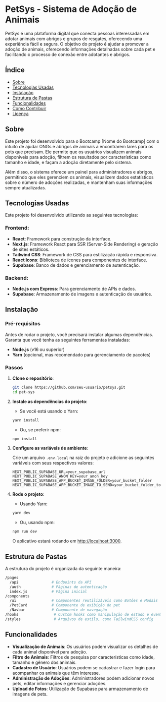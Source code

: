 # PetSys - Sistema de Adoção de Animais

PetSys é uma plataforma digital que conecta pessoas interessadas em adotar animais com abrigos e grupos de resgates, oferecendo uma experiência fácil e segura. O objetivo do projeto é ajudar a promover a adoção de animais, oferecendo informações detalhadas sobre cada pet e facilitando o processo de conexão entre adotantes e abrigos.

## Índice

- [Sobre](#sobre)
- [Tecnologias Usadas](#tecnologias-usadas)
- [Instalação](#instalação)
- [Estrutura de Pastas](#estrutura-de-pastas)
- [Funcionalidades](#funcionalidades)
- [Como Contribuir](#como-contribuir)
- [Licença](#licença)

## Sobre

Este projeto foi desenvolvido para o Bootcamp [Nome do Bootcamp] com o intuito de ajudar ONGs e abrigos de animais a encontrarem lares para os pets que precisam. Ele permite que os usuários visualizem animais disponíveis para adoção, filtrem os resultados por características como tamanho e idade, e façam a adoção diretamente pelo sistema.

Além disso, o sistema oferece um painel para administradores e abrigos, permitindo que eles gerenciem os animais, visualizem dados estatísticos sobre o número de adoções realizadas, e mantenham suas informações sempre atualizadas.

## Tecnologias Usadas

Este projeto foi desenvolvido utilizando as seguintes tecnologias:

### Frontend:
- **React**: Framework para construção da interface.
- **Next.js**: Framework React para SSR (Server-Side Rendering) e geração de sites estáticos.
- **Tailwind CSS**: Framework de CSS para estilização rápida e responsiva.
- **React Icons**: Biblioteca de ícones para componentes de interface.
- **Supabase**: Banco de dados e gerenciamento de autenticação.

### Backend:
- **Node.js com Express**: Para gerenciamento de APIs e dados.
- **Supabase**: Armazenamento de imagens e autenticação de usuários.

## Instalação

### Pré-requisitos

Antes de rodar o projeto, você precisará instalar algumas dependências. Garanta que você tenha as seguintes ferramentas instaladas:

- **Node.js** (v16 ou superior)
- **Yarn** (opcional, mas recomendado para gerenciamento de pacotes)

### Passos

1. **Clone o repositório**:

    ```bash
    git clone https://github.com/seu-usuario/petsys.git
    cd pet-sys
    ```

2. **Instale as dependências do projeto**:

    - Se você está usando o Yarn:

    ```bash
    yarn install
    ```

    - Ou, se preferir npm:

    ```bash
    npm install
    ```

3. **Configure as variáveis de ambiente**:

    Crie um arquivo `.env.local` na raiz do projeto e adicione as seguintes variáveis com seus respectivos valores:

    ```plaintext
    NEXT_PUBLIC_SUPABASE_URL=your_supabase_url
    NEXT_PUBLIC_SUPABASE_ANON_KEY=your_anon_key
    NEXT_PUBLIC_SUPABASE_APP_BUCKET_IMAGE_FOLDER=your_bucket_folder
    NEXT_PUBLIC_SUPABASE_APP_BUCKET_IMAGE_TO_SEND=your_bucket_folder_to_send
    ```

4. **Rode o projeto**:

    - Usando Yarn:

    ```bash
    yarn dev
    ```

    - Ou, usando npm:

    ```bash
    npm run dev
    ```

    O aplicativo estará rodando em [http://localhost:3000](http://localhost:3000).

## Estrutura de Pastas

A estrutura do projeto é organizada da seguinte maneira:

```bash
/pages
  /api               # Endpoints da API
  /auth              # Páginas de autenticação
  index.js           # Página inicial
/components
  /ui                # Componentes reutilizáveis como Botões e Modais
  /PetCard           # Componente de exibição do pet
  /Navbar            # Componente de navegação
/hooks                # Custom hooks como manipulação de estado e eventos
/styles               # Arquivos de estilo, como TailwindCSS config
```


## Funcionalidades

- **Visualização de Animais**: Os usuários podem visualizar os detalhes de cada animal disponível para adoção.
- **Filtro de Animais**: Filtros de pesquisa por características como idade, tamanho e gênero dos animais.
- **Cadastro de Usuário**: Usuários podem se cadastrar e fazer login para acompanhar os animais que têm interesse.
- **Administração de Adoções**: Administradores podem adicionar novos pets, editar informações e gerenciar adoções.
- **Upload de Fotos**: Utilização de Supabase para armazenamento de imagens de pets.

